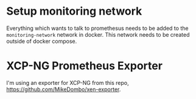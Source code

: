# Setup monitoring network
Everything which wants to talk to promethesus needs to be added to the `monitoring-network` network in docker. This network needs to be created outside of docker compose. 

# XCP-NG Prometheus Exporter
I'm using an exporter for XCP-NG from this repo, https://github.com/MikeDombo/xen-exporter.
